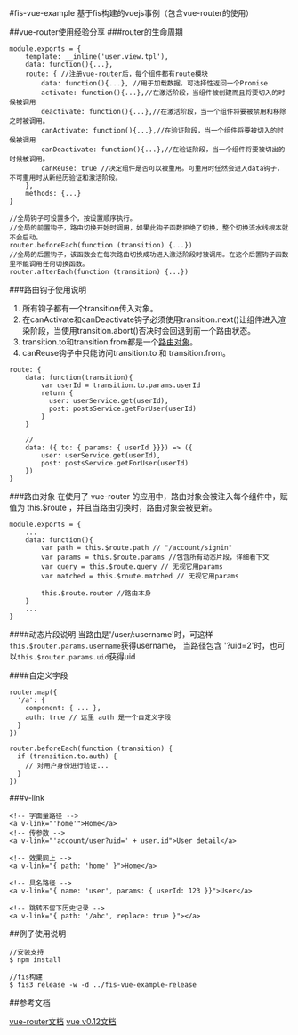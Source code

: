 #fis-vue-example
基于fis构建的vuejs事例（包含vue-router的使用）

##vue-router使用经验分享
###router的生命周期

```
module.exports = {
    template: __inline('user.view.tpl'),
    data: function(){...},
    route: { //注册vue-router后，每个组件都有route模块
        data: function(){...}, //用于加载数据，可选择性返回一个Promise
        activate: function(){...},//在激活阶段，当组件被创建而且将要切入的时候被调用
        deactivate: function(){...},//在激活阶段，当一个组件将要被禁用和移除之时被调用。
        canActivate: function(){...},//在验证阶段，当一个组件将要被切入的时候被调用
        canDeactivate: function(){...},//在验证阶段，当一个组件将要被切出的时候被调用。
        canReuse: true //决定组件是否可以被重用。可重用时任然会进入data钩子，不可重用时从新经历验证和激活阶段。
    },
    methods: {...}
}

//全局钩子可设置多个，按设置顺序执行。
//全局的前置钩子，路由切换开始时调用，如果此钩子函数拒绝了切换，整个切换流水线根本就不会启动。
router.beforeEach(function (transition) {...})
//全局的后置钩子，该函数会在每次路由切换成功进入激活阶段时被调用。在这个后置钩子函数里不能调用任何切换函数。
router.afterEach(function (transition) {...})
```

###路由钩子使用说明

1. 所有钩子都有一个transition传入对象。
2. 在canActivate和canDeactivate钩子必须使用transition.next()让组件进入渲染阶段，当使用transition.abort()否决时会回退到前一个路由状态。
3. transition.to和transition.from都是一个[路由对象](#_2)。
4. canReuse钩子中只能访问transition.to 和 transition.from。

```
route: {
    data: function(transition){
        var userId = transition.to.params.userId
        return {
          user: userService.get(userId),
          post: postsService.getForUser(userId)
        }
    }
    
    //
    data: ({ to: { params: { userId }}}) => ({
        user: userService.get(userId),
        post: postsService.getForUser(userId)
    })
}
```

###路由对象
在使用了 vue-router 的应用中，路由对象会被注入每个组件中，赋值为 this.$route ，并且当路由切换时，路由对象会被更新。

```
module.exports = {
    ...
    data: function(){
        var path = this.$route.path // "/account/signin"
        var params = this.$route.params //包含所有动态片段，详细看下文
        var query = this.$route.query // 无视它用params
        var matched = this.$route.matched // 无视它用params

        this.$route.router //路由本身
    }
    ...
}

```

####动态片段说明
当路由是'/user/:username'时，可这样`this.$router.params.username`获得username，
当路径包含 '?uid=2'时，也可以`this.$router.params.uid`获得uid

####自定义字段
```
router.map({
  '/a': {
    component: { ... },
    auth: true // 这里 auth 是一个自定义字段
  }
})

router.beforeEach(function (transition) {
  if (transition.to.auth) {
    // 对用户身份进行验证...
  }
})
```

###v-link
```
<!-- 字面量路径 -->
<a v-link="'home'">Home</a>
<!-- 传参数 -->
<a v-link="'account/user?uid=' + user.id">User detail</a>

<!-- 效果同上 -->
<a v-link="{ path: 'home' }">Home</a>

<!-- 具名路径 -->
<a v-link="{ name: 'user', params: { userId: 123 }}">User</a>

<!-- 跳转不留下历史记录 -->
<a v-link="{ path: '/abc', replace: true }"></a>
```


##例子使用说明

```
//安装支持
$ npm install

//fis构建
$ fis3 release -w -d ../fis-vue-example-release

```

##参考文档

[vue-router文档](http://vuejs.github.io/vue-router/zh-cn/index.html)
[vue v0.12文档](http://cn.vuejs.org/)